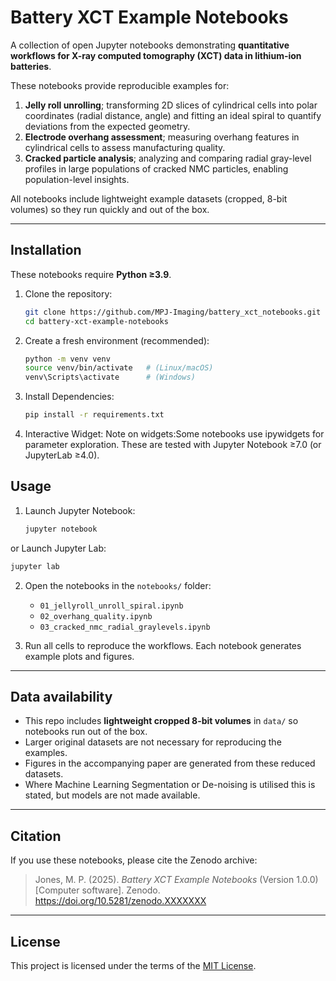 # Battery XCT Example Notebooks  

A collection of open Jupyter notebooks demonstrating **quantitative workflows for X-ray computed tomography (XCT) data in lithium-ion batteries**.  

These notebooks provide reproducible examples for:  
1. **Jelly roll unrolling**; transforming 2D slices of cylindrical cells into polar coordinates (radial distance, angle) and fitting an ideal spiral to quantify deviations from the expected geometry.  
2. **Electrode overhang assessment**; measuring overhang features in cylindrical cells to assess manufacturing quality.  
3. **Cracked particle analysis**; analyzing and comparing radial gray-level profiles in large populations of cracked NMC particles, enabling population-level insights.  

All notebooks include lightweight example datasets (cropped, 8-bit volumes) so they run quickly and out of the box.  

---

## Installation  

These notebooks require **Python ≥3.9**.  

1. Clone the repository:  
   ```bash
   git clone https://github.com/MPJ-Imaging/battery_xct_notebooks.git
   cd battery-xct-example-notebooks
2. Create a fresh environment (recommended):
   ```bash
   python -m venv venv
   source venv/bin/activate   # (Linux/macOS)
   venv\Scripts\activate      # (Windows)
3. Install Dependencies:
   ```bash
   pip install -r requirements.txt
4. Interactive Widget:
   Note on widgets:Some notebooks use ipywidgets for parameter exploration. These are tested with Jupyter Notebook ≥7.0 (or JupyterLab ≥4.0).

## Usage  

1. Launch Jupyter Notebook:  
   ```bash
   jupyter notebook
   ```
or
   Launch Jupyter Lab:
   ```bash
   jupyter lab
   ```
2. Open the notebooks in the `notebooks/` folder:  
   - `01_jellyroll_unroll_spiral.ipynb`  
   - `02_overhang_quality.ipynb`  
   - `03_cracked_nmc_radial_graylevels.ipynb`  

3. Run all cells to reproduce the workflows. Each notebook generates example plots and figures.  

---

## Data availability  

- This repo includes **lightweight cropped 8-bit volumes** in `data/` so notebooks run out of the box.  
- Larger original datasets are not necessary for reproducing the examples.  
- Figures in the accompanying paper are generated from these reduced datasets.
- Where Machine Learning Segmentation or De-noising is utilised this is stated, but models are not made available. 

---

## Citation  

If you use these notebooks, please cite the Zenodo archive:  

> Jones, M. P. (2025). *Battery XCT Example Notebooks* (Version 1.0.0) [Computer software]. Zenodo. https://doi.org/10.5281/zenodo.XXXXXXX  

---

## License  

This project is licensed under the terms of the [MIT License](LICENSE).  


